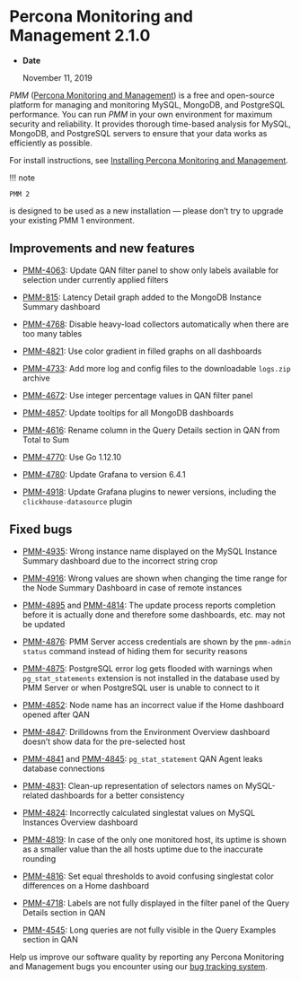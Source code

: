 # Percona Monitoring and Management 2.1.0

* **Date**

    November 11, 2019

*PMM* ([Percona Monitoring and Management](../)) is a free and open-source platform for managing and monitoring MySQL, MongoDB, and PostgreSQL performance. You can run *PMM* in your own environment for maximum security and reliability. It provides thorough time-based analysis for MySQL, MongoDB, and PostgreSQL servers to ensure that your data works as efficiently as possible.

For install instructions, see [Installing Percona Monitoring and Management](../install/).

!!! note

    PMM 2
is designed to be used as a new installation — please don’t try to upgrade
your existing PMM 1 environment.

## Improvements and new features

* [PMM-4063](https://jira.percona.com/browse/PMM-4063): Update QAN filter panel to show only labels available for
selection under currently applied filters

* [PMM-815](https://jira.percona.com/browse/PMM-815): Latency Detail graph added to the MongoDB Instance Summary
dashboard

* [PMM-4768](https://jira.percona.com/browse/PMM-4768): Disable heavy-load collectors automatically when there are too
many tables

* [PMM-4821](https://jira.percona.com/browse/PMM-4821): Use color gradient in filled graphs on all dashboards

* [PMM-4733](https://jira.percona.com/browse/PMM-4733): Add more log and config files to the downloadable `logs.zip`
archive

* [PMM-4672](https://jira.percona.com/browse/PMM-4672): Use integer percentage values in QAN filter panel

* [PMM-4857](https://jira.percona.com/browse/PMM-4857): Update tooltips for all MongoDB dashboards

* [PMM-4616](https://jira.percona.com/browse/PMM-4616): Rename column in the Query Details section in QAN from Total
to Sum

* [PMM-4770](https://jira.percona.com/browse/PMM-4770): Use Go 1.12.10

* [PMM-4780](https://jira.percona.com/browse/PMM-4780): Update Grafana to version 6.4.1

* [PMM-4918](https://jira.percona.com/browse/PMM-4918): Update Grafana plugins to newer versions, including the
`clickhouse-datasource` plugin

## Fixed bugs

* [PMM-4935](https://jira.percona.com/browse/PMM-4935): Wrong instance name displayed on the MySQL Instance Summary
dashboard due to the incorrect string crop

* [PMM-4916](https://jira.percona.com/browse/PMM-4916): Wrong values are shown when changing the time range for the
Node Summary Dashboard in case of remote instances

* [PMM-4895](https://jira.percona.com/browse/PMM-4895) and [PMM-4814](https://jira.percona.com/browse/PMM-4814): The update process reports completion before
it is actually done and therefore some dashboards, etc. may not be updated

* [PMM-4876](https://jira.percona.com/browse/PMM-4876): PMM Server access credentials are shown by the
`pmm-admin status` command instead of hiding them for security reasons

* [PMM-4875](https://jira.percona.com/browse/PMM-4875): PostgreSQL error log gets flooded with warnings when
`pg_stat_statements` extension is not installed in the database used by PMM
Server or when PostgreSQL user is unable to connect to it

* [PMM-4852](https://jira.percona.com/browse/PMM-4852): Node name has an incorrect value if the Home dashboard opened
after QAN

* [PMM-4847](https://jira.percona.com/browse/PMM-4847): Drilldowns from the Environment Overview dashboard doesn’t
show data for the pre-selected host

* [PMM-4841](https://jira.percona.com/browse/PMM-4841) and [PMM-4845](https://jira.percona.com/browse/PMM-4845): `pg_stat_statement` QAN Agent leaks
database connections

* [PMM-4831](https://jira.percona.com/browse/PMM-4831): Clean-up representation of selectors names on MySQL-related
dashboards for a better consistency

* [PMM-4824](https://jira.percona.com/browse/PMM-4824): Incorrectly calculated singlestat values on MySQL Instances
Overview dashboard

* [PMM-4819](https://jira.percona.com/browse/PMM-4819): In case of the only one monitored host, its uptime is shown
as a smaller value than the all hosts uptime due to the inaccurate rounding

* [PMM-4816](https://jira.percona.com/browse/PMM-4816): Set equal thresholds to avoid confusing singlestat color
differences on a Home dashboard

* [PMM-4718](https://jira.percona.com/browse/PMM-4718): Labels are not fully displayed in the filter panel of the
Query Details section in QAN

* [PMM-4545](https://jira.percona.com/browse/PMM-4545): Long queries are not fully visible in the Query Examples
section in QAN

Help us improve our software quality by reporting any Percona Monitoring and Management bugs you encounter using our [bug tracking system](https://jira.percona.com/secure/Dashboard.jspa).
